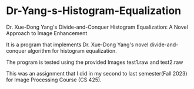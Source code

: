 # Dr-Yang-s-Histogram-Equalization
Dr. Xue-Dong Yang's Divide-and-Conquer Histogram Equalization: A Novel Approach to Image Enhancement

It is a program that implements Dr. Xue-Dong Yang's novel divide-and-conquer algorithm for histogram equalization.

The program is tested using the provided Images test1.raw and test2.raw

This was an assignment that I did in my second to last semester(Fall 2023) for Image Processing Course (CS 425).
